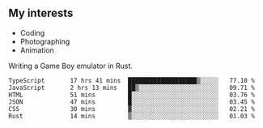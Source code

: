 ## My interests

- Coding
- Photographing
- Animation

Writing a Game Boy emulator in Rust.

<!--START_SECTION:waka-->

```text
TypeScript       17 hrs 41 mins  ███████████████████▒░░░░░   77.10 %
JavaScript       2 hrs 13 mins   ██▒░░░░░░░░░░░░░░░░░░░░░░   09.71 %
HTML             51 mins         █░░░░░░░░░░░░░░░░░░░░░░░░   03.76 %
JSON             47 mins         █░░░░░░░░░░░░░░░░░░░░░░░░   03.45 %
CSS              30 mins         ▓░░░░░░░░░░░░░░░░░░░░░░░░   02.21 %
Rust             14 mins         ▒░░░░░░░░░░░░░░░░░░░░░░░░   01.03 %
```

<!--END_SECTION:waka-->
